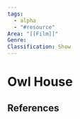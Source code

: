 ```yaml
---
tags:
  - alpha
  - "#resource"
Area: "[[Film]]"
Genre:
Classification: Show
---
```

# Owl House



## References



